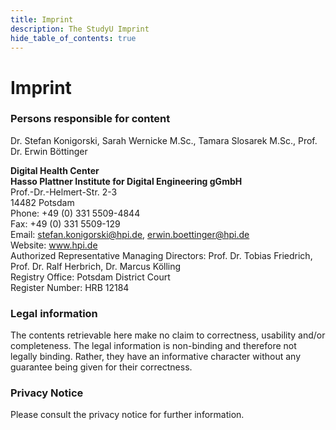 ```yaml
---
title: Imprint
description: The StudyU Imprint
hide_table_of_contents: true
---
```


# Imprint

### Persons responsible for content

Dr. Stefan Konigorski, Sarah Wernicke M.Sc., Tamara Slosarek M.Sc., Prof. Dr. Erwin
Böttinger

**Digital Health Center**  
**Hasso Plattner Institute for Digital Engineering gGmbH**  
Prof.-Dr.-Helmert-Str. 2-3  
14482 Potsdam  
Phone: +49 (0) 331 5509-4844  
Fax: +49 (0) 331 5509-129  
Email: stefan.konigorski@hpi.de, erwin.boettinger@hpi.de  
Website: www.hpi.de  
Authorized Representative Managing Directors: Prof. Dr. Tobias Friedrich, Prof. Dr. Ralf Herbrich,
Dr. Marcus Kölling  
Registry Office: Potsdam District Court  
Register Number: HRB 12184

### Legal information

The contents retrievable here make no claim to correctness, usability and/or completeness.
The legal information is non-binding and therefore not legally binding. Rather, they have an
informative character without any guarantee being given for their correctness.

### Privacy Notice

Please consult the privacy notice for further information.